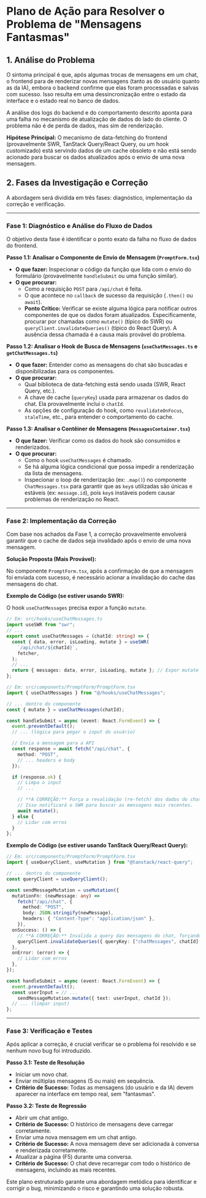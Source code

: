 # Plano de Ação para Resolver o Problema de "Mensagens Fantasmas"

## 1. Análise do Problema

O sintoma principal é que, após algumas trocas de mensagens em um chat, o frontend para de renderizar novas mensagens (tanto as do usuário quanto as da IA), embora o backend confirme que elas foram processadas e salvas com sucesso. Isso resulta em uma dessincronização entre o estado da interface e o estado real no banco de dados.

A análise dos logs do backend e do comportamento descrito aponta para uma falha no mecanismo de atualização de dados do lado do cliente. O problema não é de perda de dados, mas sim de renderização.

**Hipótese Principal:** O mecanismo de data-fetching do frontend (provavelmente SWR, TanStack Query/React Query, ou um hook customizado) está servindo dados de um cache obsoleto e não está sendo acionado para buscar os dados atualizados após o envio de uma nova mensagem.

## 2. Fases da Investigação e Correção

A abordagem será dividida em três fases: diagnóstico, implementação da correção e verificação.

---

### Fase 1: Diagnóstico e Análise do Fluxo de Dados

O objetivo desta fase é identificar o ponto exato da falha no fluxo de dados do frontend.

**Passo 1.1: Analisar o Componente de Envio de Mensagem (`PromptForm.tsx`)**

- **O que fazer:** Inspecionar o código da função que lida com o envio do formulário (provavelmente `handleSubmit` ou uma função similar).
- **O que procurar:**
  - Como a requisição `POST` para `/api/chat` é feita.
  - O que acontece no `callback` de sucesso da requisição (`.then()` ou `await`).
  - **Ponto Crítico:** Verificar se existe alguma lógica para notificar outros componentes de que os dados foram atualizados. Especificamente, procurar por chamadas como `mutate()` (típico do SWR) ou `queryClient.invalidateQueries()` (típico do React Query). A ausência dessa chamada é a causa mais provável do problema.

**Passo 1.2: Analisar o Hook de Busca de Mensagens (`useChatMessages.ts` e `getChatMessages.ts`)**

- **O que fazer:** Entender como as mensagens do chat são buscadas e disponibilizadas para os componentes.
- **O que procurar:**
  - Qual biblioteca de data-fetching está sendo usada (SWR, React Query, etc.).
  - A chave de cache (`queryKey`) usada para armazenar os dados do chat. Ela provavelmente inclui o `chatId`.
  - As opções de configuração do hook, como `revalidateOnFocus`, `staleTime`, etc., para entender o comportamento do cache.

**Passo 1.3: Analisar o Contêiner de Mensagens (`MessagesContainer.tsx`)**

- **O que fazer:** Verificar como os dados do hook são consumidos e renderizados.
- **O que procurar:**
  - Como o hook `useChatMessages` é chamado.
  - Se há alguma lógica condicional que possa impedir a renderização da lista de mensagens.
  - Inspecionar o loop de renderização (ex: `.map()`) no componente `ChatMessages.tsx` para garantir que as `key`s utilizadas são únicas e estáveis (ex: `message.id`), pois `key`s instáveis podem causar problemas de renderização no React.

---

### Fase 2: Implementação da Correção

Com base nos achados da Fase 1, a correção provavelmente envolverá garantir que o cache de dados seja invalidado após o envio de uma nova mensagem.

**Solução Proposta (Mais Provável):**

No componente `PromptForm.tsx`, após a confirmação de que a mensagem foi enviada com sucesso, é necessário acionar a invalidação do cache das mensagens do chat.

**Exemplo de Código (se estiver usando SWR):**

O hook `useChatMessages` precisa expor a função `mutate`.

```typescript
// Em: src/hooks/useChatMessages.ts
import useSWR from "swr";
// ...
export const useChatMessages = (chatId: string) => {
  const { data, error, isLoading, mutate } = useSWR(
    `/api/chat/${chatId}`,
    fetcher,
  );
  // ...
  return { messages: data, error, isLoading, mutate }; // Expor mutate
};

// Em: src/components/PromptForm/PromptForm.tsx
import { useChatMessages } from "@/hooks/useChatMessages";

// ... dentro do componente
const { mutate } = useChatMessages(chatId);

const handleSubmit = async (event: React.FormEvent) => {
  event.preventDefault();
  // ... (lógica para pegar o input do usuário)

  // Envia a mensagem para a API
  const response = await fetch("/api/chat", {
    method: "POST",
    // ... headers e body
  });

  if (response.ok) {
    // Limpa o input
    // ...

    // **A CORREÇÃO:** Força a revalidação (re-fetch) dos dados do chat.
    // Isso notificará o SWR para buscar as mensagens mais recentes.
    await mutate();
  } else {
    // Lidar com erros
  }
};
```

**Exemplo de Código (se estiver usando TanStack Query/React Query):**

```typescript
// Em: src/components/PromptForm/PromptForm.tsx
import { useQueryClient, useMutation } from "@tanstack/react-query";

// ... dentro do componente
const queryClient = useQueryClient();

const sendMessageMutation = useMutation({
  mutationFn: (newMessage: any) =>
    fetch("/api/chat", {
      method: "POST",
      body: JSON.stringify(newMessage),
      headers: { "Content-Type": "application/json" },
    }),
  onSuccess: () => {
    // **A CORREÇÃO:** Invalida a query das mensagens do chat, forçando um re-fetch.
    queryClient.invalidateQueries({ queryKey: ["chatMessages", chatId] });
  },
  onError: (error) => {
    // Lidar com erros
  },
});

const handleSubmit = async (event: React.FormEvent) => {
  event.preventDefault();
  const userInput = // ...
    sendMessageMutation.mutate({ text: userInput, chatId });
  // ... (limpar input)
};
```

---

### Fase 3: Verificação e Testes

Após aplicar a correção, é crucial verificar se o problema foi resolvido e se nenhum novo bug foi introduzido.

**Passo 3.1: Teste de Resolução**

- Iniciar um novo chat.
- Enviar múltiplas mensagens (5 ou mais) em sequência.
- **Critério de Sucesso:** Todas as mensagens (do usuário e da IA) devem aparecer na interface em tempo real, sem "fantasmas".

**Passo 3.2: Teste de Regressão**

- Abrir um chat antigo.
- **Critério de Sucesso:** O histórico de mensagens deve carregar corretamente.
- Enviar uma nova mensagem em um chat antigo.
- **Critério de Sucesso:** A nova mensagem deve ser adicionada à conversa e renderizada corretamente.
- Atualizar a página (F5) durante uma conversa.
- **Critério de Sucesso:** O chat deve recarregar com todo o histórico de mensagens, incluindo as mais recentes.

Este plano estruturado garante uma abordagem metódica para identificar e corrigir o bug, minimizando o risco e garantindo uma solução robusta.
